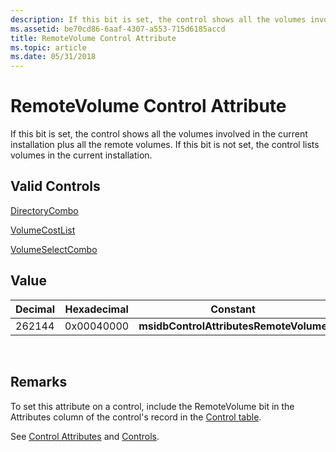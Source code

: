 ```yaml
---
description: If this bit is set, the control shows all the volumes involved in the current installation plus all the remote volumes. If this bit is not set, the control lists volumes in the current installation.
ms.assetid: be70cd86-6aaf-4307-a553-715d6185accd
title: RemoteVolume Control Attribute
ms.topic: article
ms.date: 05/31/2018
---
```


# RemoteVolume Control Attribute

If this bit is set, the control shows all the volumes involved in the current installation plus all the remote volumes. If this bit is not set, the control lists volumes in the current installation.

## Valid Controls

[DirectoryCombo](directorycombo-control.md)

[VolumeCostList](volumecostlist-control.md)

[VolumeSelectCombo](volumeselectcombo-control.md)

## Value



| Decimal | Hexadecimal | Constant                               |
|---------|-------------|----------------------------------------|
| 262144  | 0x00040000  | **msidbControlAttributesRemoteVolume** |



 

## Remarks

To set this attribute on a control, include the RemoteVolume bit in the Attributes column of the control's record in the [Control table](control-table.md).

See [Control Attributes](control-attributes.md) and [Controls](controls.md).

 

 



